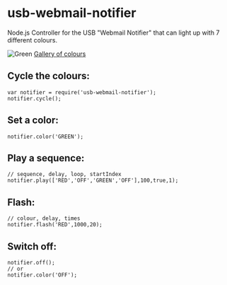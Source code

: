 usb-webmail-notifier
====================

Node.js Controller for the USB "Webmail Notifier" that can light up with 7 different colours.

![Green](http://i.imgur.com/3a4GNc5.jpg)
[Gallery of colours](http://imgur.com/a/R3Mf3)

## Cycle the colours:

    var notifier = require('usb-webmail-notifier');
    notifier.cycle();

## Set a color:

    notifier.color('GREEN');

## Play a sequence:

	// sequence, delay, loop, startIndex
    notifier.play(['RED','OFF','GREEN','OFF'],100,true,1);

## Flash:

	// colour, delay, times
    notifier.flash('RED',1000,20);

## Switch off:

 	notifier.off();
 	// or
 	notifier.color('OFF');